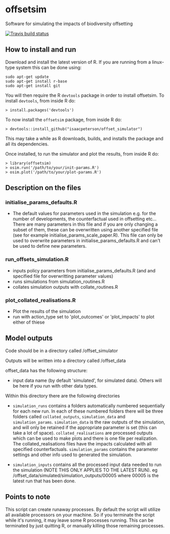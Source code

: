 offsetsim
================

Software for simulating the impacts of biodiversity offsetting

 [![Travis build status](https://travis-ci.org/dhixsingh/offset_simulator.svg?branch=dev)](https://travis-ci.org/dhixsingh/offset_simulator)

How to install and run
---------------------------------

Download and install the latest version of R. If you are running from a linux-type system this can be done using:

```
sudo apt-get update
sudo apt-get install r-base
sudo apt-get install git
```

You will then require the R `devtools` package in order to install offsetsim. To install `devtools`, from inside R do:
```
> install.packages('devtools')
```
To now install the `offsetsim` package, from inside R do:
```
> devtools::install_github("isaacpeterson/offset_simulator")
```
This may take a while as R downloads, builds, and installs the package and all its dependencies.

Once installed, to run the simulator and plot the results, from inside R do:
```
> library(offsetsim)
> osim.run('/path/to/your/init-params.R')
> osim.plot('/path/to/your/plot-params.R')
```


Description on the files
------------------------

### initialise_params_defaults.R

* The default values for parameters used in the simulation e.g. for the number of developments, the counterfactual used in offsetting etc... There are many parameters in this file and if you are only changing a subset of them, these can be overwritten using another specified file (see for example initialise_params_scale_paper.R). This file can only be used to overwrite parameters in initialise_params_defaults.R and can't be used to define new parameters.


### run_offsets_simulation.R

* inputs policy parameters from initialise_params_defaults.R (and and specified file for overwritting parameter values)
* runs simulations from simulation_routines.R
* collates simulation outputs with collate_routines.R


### plot_collated_realisations.R

* Plot the results of the simulation
* run with action_type set to 'plot_outcomes' or 'plot_impacts' to plot either of thiese


Model outputs
--------------

Code should be in a directory called <base dire>/offset_simulator

Outputs will be written into a directory called <base dire>/offset_data

offset_data has the following structure:

* input data name (by default 'simulated', for simulated data). Others will be here if you run with other data types.

Within this directory there are the following directories

- `simulation_runs` contains a folders automatically numbered sequentially for each new run. In each of these numbered folders there will be three folders called `collated_outputs`, `simulation_data` and `simulation_params`. `simulation_data` is the raw outputs of the simulation, and will only be retained if the appropriate parameter is set (this can take a lot of space). `collated_realisations` are processed outputs which can be used to make plots and there is one file per realization. The collated_realisations files have the impacts calculated with all specified counterfactuals. `simulation_params` contains the parameter settings and other info used to generated the simulation.

- `simulation_inputs` contains all the processed input data needed to run the simulation (NOTE THIS ONLY APPLIES TO THE LATEST RUN). eg <base dire>/offset_data/simulated/simulation_outputs/00005 where 00005 is the latest run that has been done.


Points to note
--------------
This script can create runaway processes. By default the script will utilize all available processors on your machine. So if you terminate the script while it's running, it may leave some R processes running. This can be terminated by just quitting R, or manually killing those remaining processes.
